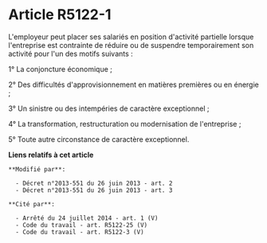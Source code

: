# Article R5122-1

L'employeur peut placer ses salariés en position d'activité partielle lorsque l'entreprise est contrainte de réduire ou de
suspendre temporairement son activité pour l'un des motifs suivants :

1° La conjoncture économique ; 

2° Des difficultés d'approvisionnement en matières premières ou en énergie ; 

3° Un sinistre ou des intempéries de caractère exceptionnel ; 

4° La transformation, restructuration ou modernisation de l'entreprise ; 

5° Toute autre circonstance de caractère exceptionnel.

**Liens relatifs à cet article**

	**Modifié par**:

	  - Décret n°2013-551 du 26 juin 2013 - art. 2
	  - Décret n°2013-551 du 26 juin 2013 - art. 3

	**Cité par**:

	  - Arrêté du 24 juillet 2014 - art. 1 (V)
	  - Code du travail - art. R5122-25 (V)
	  - Code du travail - art. R5122-3 (V)
